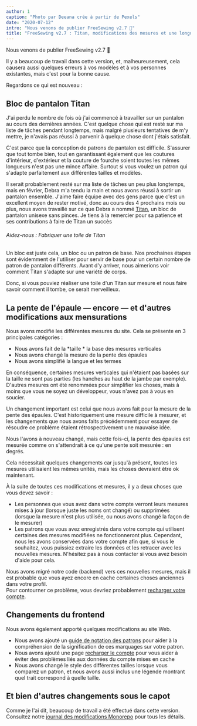 ```yaml
---
author: 1
caption: "Photo par Deeana crée à partir de Pexels"
date: "2020-07-12"
intro: "Nous venons de publier FreeSewing v2.7 🎉"
title: "FreeSewing v2.7 : Titan, modifications des mesures et une longue liste d'améliorations"
---
```



Nous venons de publier FreeSewing v2.7 🎉

Il y a beaucoup de travail dans cette version, et, malheureusement, cela causera aussi quelques erreurs à vos modèles et à vos personnes existantes, mais c'est pour la bonne cause.

Regardons ce qui est nouveau :

## Bloc de pantalon Titan

J'ai perdu le nombre de fois où j'ai commencé à travailler sur un pantalon au cours des dernières années. C'est quelque chose qui est resté sur ma liste de tâches pendant longtemps, mais malgré plusieurs tentatives de m'y mettre, je n'avais pas réussi à parvenir à quelque chose dont j'étais satisfait.

C'est parce que la conception de patrons de pantalon est difficile. S'assurer que tout tombe bien, tout en garantissant également que les coutures d'intérieur, d'extérieur et la couture de fourche soient toutes les mêmes longueurs n'est pas une mince affaire. Surtout si vous voulez un patron qui s'adapte parfaitement aux différentes tailles et modèles.

Il serait probablement resté sur ma liste de tâches un peu plus longtemps, mais en février, Debra m'a tendu la main et nous avons réussi à sortir un pantalon ensemble. J'aime faire équipe avec des gens parce que c'est un excellent moyen de rester motivé, donc au cours des 4 prochains mois ou plus, nous avons travaillé sur ce que Debra a nommé [Titan](/designs/titan/), un bloc de pantalon unisexe sans pinces. Je tiens à la remercier pour sa patience et ses contributions à faire de Titan un succès

<Note>

###### Aidez-nous : Fabriquer une toile de Titan 

Un bloc est juste cela, un bloc ou un patron de base. Nos prochaines étapes sont évidemment de l'utiliser pour servir de base pour un certain nombre de patron de pantalon différents. Avant d'y arriver, nous aimerions voir comment Titan s'adapte sur une variété de corps.

Donc, si vous pouviez réaliser une toile d'un Titan sur mesure et nous faire savoir comment il tombe, ce serait merveilleux.

</Note>

## La pente de l'épaule — encore — et d'autres modifications aux mensurations

Nous avons modifié les différentes mesures du site. Cela se présente en 3 principales catégories :

 - Nous avons fait de la *taille * la base des mesures verticales
 - Nous avons changé la mesure de la pente des épaules
 - Nous avons simplifié la langue et les termes

En conséquence, certaines mesures verticales qui n'étaient pas basées sur la taille ne sont pas parties (les hanches au haut de la jambe par exemple). D'autres mesures ont été renommées pour simplifier les choses, mais à moins que vous ne soyez un développeur, vous n'avez pas à vous en soucier.

Un changement important est celui que nous avons fait pour la mesure de la pente des épaules. C'est historiquement une mesure difficile à mesurer, et les changements que nous avons faits précédemment pour essayer de résoudre ce problème étaient rétrospectivement une mauvaise idée.

Nous l'avons à nouveau changé, mais cette fois-ci, la pente des épaules est mesurée comme on s'attendrait à ce qu'une pente soit mesurée : en degrés.

Cela nécessitait quelques changements car jusqu'à présent, toutes les mesures utilisaient les mêmes unités, mais les choses devraient être ok maintenant.

À la suite de toutes ces modifications et mesures, il y a deux choses que vous devez savoir :

 - Les personnes que vous avez dans votre compte verront leurs mesures mises à jour (lorsque juste les noms ont changé) ou supprimées (lorsque la mesure n'est plus utilisée, ou nous avons changé la façon de le mesurer)
 - Les patrons que vous avez enregistrés dans votre compte qui utilisent certaines des mesures modifiées ne fonctionneront plus. Cependant, nous les avons conservées dans votre compte afin que, si vous le souhaitez, vous puissiez extraire les données et les retracer avec les nouvelles mesures. N'hésitez pas à nous contacter si vous avez besoin d'aide pour cela.

<Tip>

Nous avons migré notre code (backend) vers ces nouvelles mesures, mais il est probable que vous ayez encore en cache certaines choses anciennes dans votre profil.  
Pour contourner ce problème, vous devriez probablement [recharger votre compte](/account/reload/).

</Tip>

## Changements du frontend

Nous avons également apporté quelques modifications au site Web.

 - Nous avons ajouté un [guide de notation des patrons](/docs/about/notation/) pour aider à la compréhension de la signification de ces marquages sur votre patron.
 - Nous avons ajouté une page [recharger le compte](/account/actions/reload/) pour vous aider à éviter des problèmes liés aux données du compte mises en cache
 - Nous avons changé le style des différentes tailles lorsque vous comparez un patron, et nous avons aussi inclus une légende montrant quel trait correspond à quelle taille.


## Et bien d'autres changements sous le capot

Comme je l'ai dit, beaucoup de travail a été effectué dans cette version. Consultez notre [journal des modifications Monorepo](https://github.com/freesewing/freesewing/blob/develop/CHANGELOG.md) pour tous les détails.

